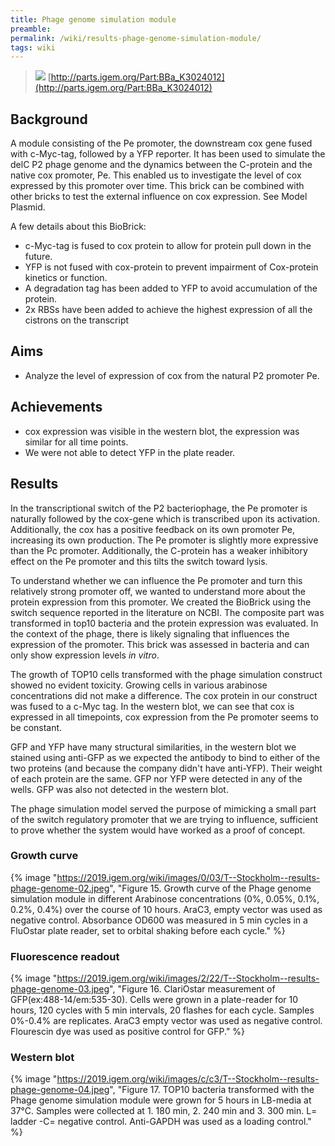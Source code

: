 ```yaml
---
title: Phage genome simulation module
preamble:
permalink: /wiki/results-phage-genome-simulation-module/
tags: wiki
---
```


> ![](https://2019.igem.org/wiki/images/6/6e/T--Stockholm--results-phage-genome-01.png) [http://parts.igem.org/Part:BBa_K3024012](http://parts.igem.org/Part:BBa_K3024012)

## Background

A module consisting of the Pe promoter, the downstream cox gene fused with c-Myc-tag, followed by a YFP reporter. It has been used to simulate the delC P2 phage genome and the dynamics between the C-protein and the native cox promoter, Pe. This enabled us to investigate the level of cox expressed by this promoter over time. This brick can be combined with other bricks to test the external influence on cox expression. See Model Plasmid.

A few details about this BioBrick:

-   c-Myc-tag is fused to cox protein to allow for protein pull down in the future.
-   YFP is not fused with cox-protein to prevent impairment of Cox-protein kinetics or function.
-   A degradation tag has been added to YFP to avoid accumulation of the protein.
-   2x RBSs have been added to achieve the highest expression of all the cistrons on the transcript

## Aims

-   Analyze the level of expression of cox from the natural P2 promoter Pe.

## Achievements

-   cox expression was visible in the western blot, the expression was similar for all time points.
-   We were not able to detect YFP in the plate reader.

## Results

In the transcriptional switch of the P2 bacteriophage, the Pe promoter is naturally followed by the cox-gene which is transcribed upon its activation. Additionally, the cox has a positive feedback on its own promoter Pe, increasing its own production. The Pe promoter is slightly more expressive than the Pc promoter. Additionally, the C-protein has a weaker inhibitory effect on the Pe promoter and this tilts the switch toward lysis.

To understand whether we can influence the Pe promoter and turn this relatively strong promoter off, we wanted to understand more about the protein expression from this promoter. We created the BioBrick using the switch sequence reported in the literature on NCBI. The composite part was transformed in top10 bacteria and the protein expression was evaluated. In the context of the phage, there is likely signaling that influences the expression of the promoter. This brick was assessed in bacteria and can only show expression levels *in vitro*.

The growth of TOP10 cells transformed with the phage simulation construct showed no evident toxicity. Growing cells in various arabinose concentrations did not make a difference. The cox protein in our construct was fused to a c-Myc tag. In the western blot, we can see that cox is expressed in all timepoints, cox expression from the Pe promoter seems to be constant.

GFP and YFP have many structural similarities, in the western blot we stained using anti-GFP as we expected the antibody to bind to either of the two proteins (and because the company didn't have anti-YFP). Their weight of each protein are the same. GFP nor YFP were detected in any of the wells. GFP was also not detected in the western blot.

The phage simulation model served the purpose of mimicking a small part of the switch regulatory promoter that we are trying to influence, sufficient to prove whether the system would have worked as a proof of concept.

### Growth curve

{% image "https://2019.igem.org/wiki/images/0/03/T--Stockholm--results-phage-genome-02.jpeg", "Figure 15. Growth curve of the Phage genome simulation module in different Arabinose concentrations (0%, 0.05%, 0.1%, 0.2%, 0.4%) over the course of 10 hours. AraC3, empty vector was used as negative control. Absorbance OD600 was measured in 5 min cycles in a FluOstar plate reader, set to orbital shaking before each cycle." %}

### Fluorescence readout

{% image "https://2019.igem.org/wiki/images/2/22/T--Stockholm--results-phage-genome-03.jpeg", "Figure 16. ClariOstar measurement of GFP(ex:488-14/em:535-30). Cells were grown in a plate-reader for 10 hours, 120 cycles with 5 min intervals, 20 flashes for each cycle. Samples 0%-0.4% are replicates. AraC3 empty vector was used as negative control. Flourescin dye was used as positive control for GFP." %}

### Western blot

{% image "https://2019.igem.org/wiki/images/c/c3/T--Stockholm--results-phage-genome-04.jpeg", "Figure 17. TOP10 bacteria transformed with the Phage genome simulation module were grown for 5 hours in LB-media at 37°C. Samples were collected at 1. 180 min, 2. 240 min and 3. 300 min.  L= ladder -C= negative control. Anti-GAPDH was used as a loading control." %}
